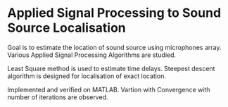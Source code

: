 # Applied Signal Processing to Sound Source Localisation

Goal is to estimate the location of sound source using microphones array.
Various Applied Signal Processing Algorithms are studied.

Least Square method is used to estimate time delays. 
Steepest descent algorithm is designed for localisation of exact location. 

Implemented and verified on MATLAB.
Vartion with Convergence with number of iterations are observed.
